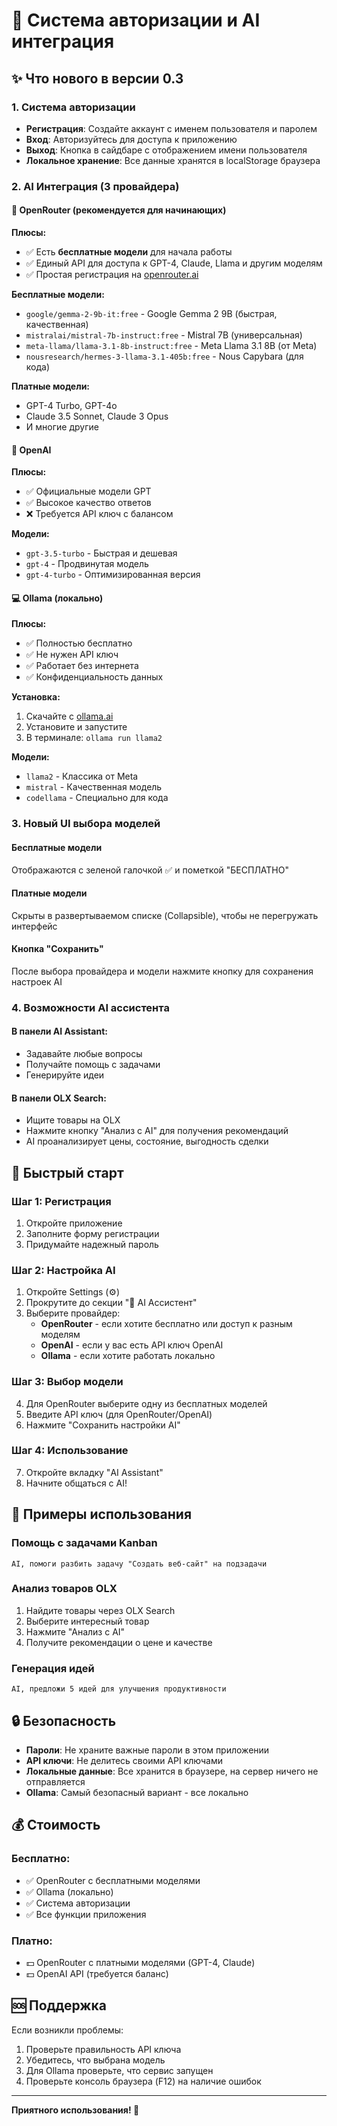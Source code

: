 # 🔐 Система авторизации и AI интеграция

## ✨ Что нового в версии 0.3

### 1. Система авторизации
- **Регистрация**: Создайте аккаунт с именем пользователя и паролем
- **Вход**: Авторизуйтесь для доступа к приложению
- **Выход**: Кнопка в сайдбаре с отображением имени пользователя
- **Локальное хранение**: Все данные хранятся в localStorage браузера

### 2. AI Интеграция (3 провайдера)

#### 🌟 OpenRouter (рекомендуется для начинающих)
**Плюсы:**
- ✅ Есть **бесплатные модели** для начала работы
- ✅ Единый API для доступа к GPT-4, Claude, Llama и другим моделям
- ✅ Простая регистрация на [openrouter.ai](https://openrouter.ai)

**Бесплатные модели:**
- `google/gemma-2-9b-it:free` - Google Gemma 2 9B (быстрая, качественная)
- `mistralai/mistral-7b-instruct:free` - Mistral 7B (универсальная)
- `meta-llama/llama-3.1-8b-instruct:free` - Meta Llama 3.1 8B (от Meta)
- `nousresearch/hermes-3-llama-3.1-405b:free` - Nous Capybara (для кода)

**Платные модели:**
- GPT-4 Turbo, GPT-4o
- Claude 3.5 Sonnet, Claude 3 Opus
- И многие другие

#### 🤖 OpenAI
**Плюсы:**
- ✅ Официальные модели GPT
- ✅ Высокое качество ответов
- ❌ Требуется API ключ с балансом

**Модели:**
- `gpt-3.5-turbo` - Быстрая и дешевая
- `gpt-4` - Продвинутая модель
- `gpt-4-turbo` - Оптимизированная версия

#### 💻 Ollama (локально)
**Плюсы:**
- ✅ Полностью бесплатно
- ✅ Не нужен API ключ
- ✅ Работает без интернета
- ✅ Конфиденциальность данных

**Установка:**
1. Скачайте с [ollama.ai](https://ollama.ai)
2. Установите и запустите
3. В терминале: `ollama run llama2`

**Модели:**
- `llama2` - Классика от Meta
- `mistral` - Качественная модель
- `codellama` - Специально для кода

### 3. Новый UI выбора моделей

#### Бесплатные модели
Отображаются с зеленой галочкой ✅ и пометкой "БЕСПЛАТНО"

#### Платные модели
Скрыты в развертываемом списке (Collapsible), чтобы не перегружать интерфейс

#### Кнопка "Сохранить"
После выбора провайдера и модели нажмите кнопку для сохранения настроек AI

### 4. Возможности AI ассистента

#### В панели AI Assistant:
- Задавайте любые вопросы
- Получайте помощь с задачами
- Генерируйте идеи

#### В панели OLX Search:
- Ищите товары на OLX
- Нажмите кнопку "Анализ с AI" для получения рекомендаций
- AI проанализирует цены, состояние, выгодность сделки

## 🚀 Быстрый старт

### Шаг 1: Регистрация
1. Откройте приложение
2. Заполните форму регистрации
3. Придумайте надежный пароль

### Шаг 2: Настройка AI
1. Откройте Settings (⚙️)
2. Прокрутите до секции "🤖 AI Ассистент"
3. Выберите провайдер:
   - **OpenRouter** - если хотите бесплатно или доступ к разным моделям
   - **OpenAI** - если у вас есть API ключ OpenAI
   - **Ollama** - если хотите работать локально

### Шаг 3: Выбор модели
4. Для OpenRouter выберите одну из бесплатных моделей
5. Введите API ключ (для OpenRouter/OpenAI)
6. Нажмите "Сохранить настройки AI"

### Шаг 4: Использование
7. Откройте вкладку "AI Assistant"
8. Начните общаться с AI!

## 📝 Примеры использования

### Помощь с задачами Kanban
```
AI, помоги разбить задачу "Создать веб-сайт" на подзадачи
```

### Анализ товаров OLX
1. Найдите товары через OLX Search
2. Выберите интересный товар
3. Нажмите "Анализ с AI"
4. Получите рекомендации о цене и качестве

### Генерация идей
```
AI, предложи 5 идей для улучшения продуктивности
```

## 🔒 Безопасность

- **Пароли**: Не храните важные пароли в этом приложении
- **API ключи**: Не делитесь своими API ключами
- **Локальные данные**: Все хранится в браузере, на сервер ничего не отправляется
- **Ollama**: Самый безопасный вариант - все локально

## 💰 Стоимость

### Бесплатно:
- ✅ OpenRouter с бесплатными моделями
- ✅ Ollama (локально)
- ✅ Система авторизации
- ✅ Все функции приложения

### Платно:
- 💵 OpenRouter с платными моделями (GPT-4, Claude)
- 💵 OpenAI API (требуется баланс)

## 🆘 Поддержка

Если возникли проблемы:
1. Проверьте правильность API ключа
2. Убедитесь, что выбрана модель
3. Для Ollama проверьте, что сервис запущен
4. Проверьте консоль браузера (F12) на наличие ошибок

---

**Приятного использования! 🎉**
